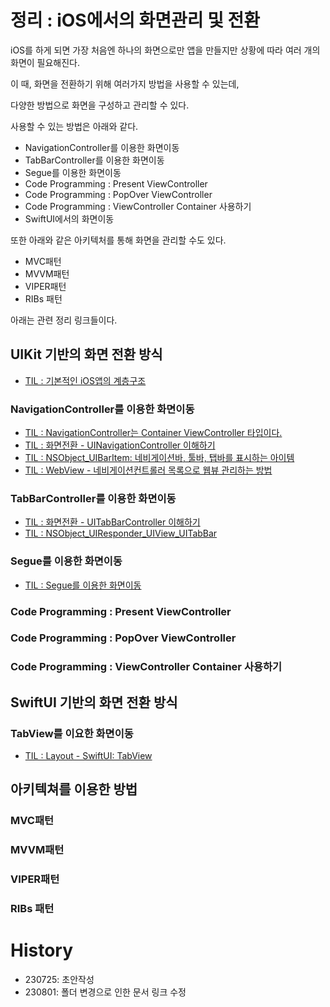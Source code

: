 # 정리 : iOS에서의 화면관리 및 전환

iOS를 하게 되면 가장 처음엔 하나의 화면으로만 앱을 만들지만 상황에 따라 여러 개의 화면이 필요해진다. 

이 때, 화면을 전환하기 위해 여러가지 방법을 사용할 수 있는데, 

다양한 방법으로 화면을 구성하고 관리할 수 있다.

사용할 수 있는 방법은 아래와 같다.

- NavigationController를 이용한 화면이동
- TabBarController를 이용한 화면이동
- Segue를 이용한 화면이동
- Code Programming : Present ViewController
- Code Programming : PopOver ViewController
- Code Programming : ViewController Container 사용하기
- SwiftUI에서의 화면이동

또한 아래와 같은 아키텍처를 통해 화면을 관리할 수도 있다.

- MVC패턴
- MVVM패턴
- VIPER패턴
- RIBs 패턴

아래는 관련 정리 링크들이다. 

## UIKit 기반의 화면 전환 방식
- [TIL : 기본적인 iOS앱의 계층구조](https://github.com/isGeekCode/TIL/blob/main/iOS-UIKit/UIApplication_AppDelegate_AppLifeCycle.md)

### NavigationController를 이용한 화면이동
- [TIL : NavigationController는 Container ViewController 타입이다.](https://github.com/isGeekCode/TIL/blob/main/iOS-UIKit/Container_ViewController_NavigationController.md)
- [TIL : 화면전환 - UINavigationController 이해하기](https://github.com/isGeekCode/TIL/blob/main/iOS-ScreenTranport/navigationController.md)
- [TIL : NSObject_UIBarItem: 네비게이션바, 툴바, 탭바를 표시하는 아이템](https://github.com/isGeekCode/TIL/blob/main/iOS-UIKit/NSObject_UIBarItem.md)
- [TIL : WebView - 네비게이션컨트롤러 목록으로 웹뷰 관리하는 방법](https://github.com/isGeekCode/TIL/blob/main/iOS-Networking/WebView_catchNavigation.md)


### TabBarController를 이용한 화면이동

- [TIL : 화면전환 - UITabBarController 이해하기](https://github.com/isGeekCode/TIL/blob/main/iOS-ScreenTranport/tabbarController.md)
- [TIL : NSObject_UIResponder_UIView_UITabBar](https://github.com/isGeekCode/TIL/blob/main/iOS-UIKit/NSObject_UIResponder_UIView_UITabBar.md)


### Segue를 이용한 화면이동
- [TIL : Segue를 이용한 화면이동](https://github.com/isGeekCode/TIL/blob/main/iOS-ScreenTranport/segue.md)

### Code Programming : Present ViewController
### Code Programming : PopOver ViewController
### Code Programming : ViewController Container 사용하기


## SwiftUI 기반의 화면 전환 방식
### TabView를 이요한 화면이동
- [TIL : Layout - SwiftUI: TabView](https://github.com/isGeekCode/TIL/blob/main/iOS-SwiftUI/Layout_SwiftUI_TabView.md)


## 아키텍쳐를 이용한 방법

### MVC패턴
### MVVM패턴
### VIPER패턴
### RIBs 패턴


# History
- 230725: 초안작성
- 230801: 폴더 변경으로 인한 문서 링크 수정
